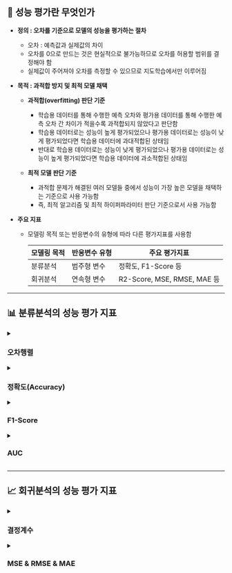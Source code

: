 ## 💯 성능 평가란 무엇인가

- **정의 : 오차를 기준으로 모델의 성능을 평가하는 절차**
    - 오차 : 예측값과 실제값의 차이
    - 오차를 0으로 만드는 것은 현실적으로 불가능하므로 오차를 허용할 범위를 결정해야 함
    - 실제값이 주어져야 오차를 측정할 수 있으므로 지도학습에서만 이루어짐

- **목적 : 과적합 방지 및 최적 모델 채택**
    - **과적합(overfitting) 판단 기준**
        - 학습용 데이터를 통해 수행한 예측 오차와 평가용 데이터를 통해 수행한 예측 오차 간 차이가 적을수록 과적합되지 않았다고 판단함
        - 학습용 데이터로는 성능이 높게 평가되었으나 평가용 데이터로는 성능이 낮게 평가되었다면 학습용 데이터에 과대적합된 상태임
        - 반대로 학습용 데이터로는 성능이 낮게 평가되었으나 평가용 데이터로는 성능이 높게 평가되었다면 학습용 데이터에 과소적합된 상태임

    - **최적 모델 판단 기준**
        - 과적합 문제가 해결된 여러 모델들 중에서 성능이 가장 높은 모델을 채택하는 기준으로 사용 가능함
        - 즉, 최적 알고리즘 및 최적 하이퍼파라미터 판단 기준으로서 사용 가능함

- **주요 지표**
    - 모델링 목적 또는 반응변수의 유형에 따라 다른 평가지표를 사용함
    
        | 모델링 목적 | 반응변수 유형 | 주요 평가지표 |
        |---|---|---|
        | 분류분석 | 범주형 변수 | 정확도, F1-Score 등 |
        | 회귀분석 | 연속형 변수 | R2-Score, MSE, RMSE, MAE 등 |

---

## 📊 분류분석의 성능 평가 지표

<details><summary><h3>오차행렬</h3></summary>

- **오차행렬(confusion matrix)**

    | | Predict Positive | Predict Negative |
    |---|---|---|
    | Actual Positive | True Positive | False Negative |
    | Actual Negative | False Positive | True Negative |

    - 분류분석 결과 예측 범주와 실제 범주를 교차 표(cross table) 형태로 정리한 행렬
    - 이항분류분석에 대하여 예측 오류가 얼마인지와 더불어 어떠한 유형의 예측 오류가 발생할 수 있는지 나타냄

- **해석**
    - **True Positive(TP)** : 예측값이 1이고, 실제값도 1인 경우
    - **True Negative(TN)** : 예측값이 0이고, 실제값도 0인 경우
    - **False Positive(FP)** : 제1종 오류; 예측값이 1이고, 실제값은 0인 경우
    - **False Nagative(FN)** : 제2종 오류; 예측값이 0이고, 실제값은 1인 경우

- **정확도, 오류율, 정밀도, 재현율**

    | | Predict Positive | Predict Negative | |
    |---|---|---|---|
    | Actual Positive | TP | FN (== type2 error) | Sensitivity |
    | Actual Negative | FP (== type1 error) | TN | Specificity |
    | | Precision | | Accuracy |

    - **정확도** : $TP+TN \over TP+TN+FP+FN$
    
    - **오류율** : $FP+FN \over TP+TN+FP+FN$

    - **정밀도** : $TP \over TP+FP$
    
    - **재현율** : $TP \over TP+FN$

</details>

<details><summary><h3>정확도(Accuracy)</h3></summary>

- **정의 : 실제 데이터와 예측 데이터가 얼마나 동일한지를 평가 기준으로 하는 지표**
    - 전체 예측 개수 대비 정확하게 예측한 개수
    - 0~1 사이의 값을 가지며 1에 가까울수록 성능이 우수하다고 평가함

- **주의 : 반응변수의 범주 간 개수가 불균형한 데이터 셋의 경우 활용하기에 적합하지 않음**
    - 가령 이항분류분석에서 참인 것의 개수가 99이고 거짓인 것의 개수가 1이라고 하자
    - 무조건 참으로 예측하면 0.99의 정확도를 가지게 됨

</details>

<details><summary><h3>F1-Score</h3></summary>

- **정의 : 정밀도와 재현율의 조화 평균**
    - 정밀도와 재현율 중 어느 한쪽으로 치우치지 않을수록 높은 값을 가짐
    - 0~1 사이의 값을 가지며 1에 가까울수록 성능이 우수하다고 평가함

- **정밀도**
    - 참으로 예측한 것의 개수 대비 정확하게 예측한 개수
    - 0~1 사이의 값을 가지며 1에 가까울수록 성능이 우수하다고 평가함
    - 제1종 오류가 문제되는 경우 주요한 지표로서 사용됨
    - 즉, 실제 거짓인 데이터를 참으로 판단하면 큰 문제가 발생하는 경우

- **재현율**
    - 참인 것의 개수 대비 참으로 예측한 것의 개수
    - 0~1 사이의 값을 가지며 1에 가까울수록 성능이 우수하다고 평가함
    - 민감도(sensitivity)라고도 부름
    - 제2종 오류가 문제되는 경우 주요한 지표로서 사용됨
    - 즉, 실제 참일 데이터를 거짓으로 판단하면 큰 문제가 되는 경우
    - 모델 안정성을 평가하는 지표로서 사용됨

- **정밀도와 재현율의 관계**
    - **정밀도와 재현율은 모두 TP를 높이는 것을 목적으로 함**
        - 단, 정밀도는 제1종 오류에 초점을 맞추는 지표로서 FP를 낮추는 방향으로 TP를 높이고자 함
        - 반면, 재현율은 제2종 오류에 초점을 맞추는 지표로서 FN를 낮추는 방향으로 TP를 높이고자 함

    - **정밀도와 재현율은 Trade-off 관계라고 볼 수 있음**
        - FP와 FN 중 어느 한쪽의 수치를 강제로 높이면 다른 한쪽의 수치를 낮추기 쉬워짐
        - 가령 어떤 자료가 참일 확률이 0.9라면 참으로 에측할 가능성이 매우 높음
        - 반면, 어떤 자료가 참일 확률이 0.1이라면 거짓으로 예측할 가능성이 매우 높음

    - **정밀도와 재현율의 조화평균이 가지는 의미**
        - 그렇다면 어떤 자료가 참일 확률이 0.6이라면 참과 거짓 중 무엇으로 분류해야 하는가
        - 임계값(threshold)을 기준으로 분류할 수 있음
        - F1-Score은 정확도와 재현율 중 어느 한쪽을 희생하지 않고서 양쪽을 모두 높이는 임계치임

</details>

<details><summary><h3>AUC</h3></summary>

- **ROC 곡선**
    - **민감도(True Positive Rate; TPR)** :  참인 것에 대하여 참으로 예측한 비율
    - **특이도(True Negative Rate; TNR)** : 거짓인 것에 대하여 거짓으로 예측한 비율
    - **ROC 곡선** : $1-TNR$ 의 변화에 따른 TPR의 변화 양상을 나타내는 곡선
    - $(x, y)=(0, 1)$ 일 때 성능이 가장 좋음

- **민감도와 특이도는 trade-off 관계임**
    - 모든 자료를 참으로 예측하는 경우 민감도를 최대치로 가져갈 수 있음
    - 반면, 이러한 경우 특이도를 최소치로 가져가게 됨

- **AUC(Area Under Curve)**
    - 정의 : ROC 곡선과 X축으로 둘러싸인 면적의 너비
    - 해석 : 0.5~1의 값을 가지며 1에 가까울수록 성능이 우수하다고 평가함
    - 척도 불변(Scale-Invariant) : 절대값이 아니라 비율을 통해서 성능을 평가함
    - 분류 임계값 불변(Classification-Threshold-Invariant) : 어떤 분류 임계값으로 무엇을 선택했는지와 무관하게 성능을 평가함

</details>

---

## 📈 회귀분석의 성능 평가 지표

<details><summary><h3>결정계수</h3></summary>

- 결정계수(coefficient of determination; r2-score)
    - 실제 값의 분산 대비 예측 값의 분산 비율
    - 0~1 사이의 값을 가지며, 값이 클수록 회귀식의 적합도가 높다고 판단함

</details>

<details><summary><h3>MSE & RMSE & MAE</h3></summary>

- 평균제곱오차(Mean Squared Error; MSE)
    - 오차(실제 값과 예측 값의 차이)를 제곱한 값의 평균
    - 값이 작을수록 회귀식의 적합도가 높다고 판단함
    - 오차를 제곱하므로 값을 과장할 수 있음

- 평균제곱근오차(Root Mean Squared Error; RMSE)
    - 평균제곱오차의 제곱근
    - 평균제곱오차에 제곱근하는 절차를 더하여 오차의 크기가 과장된 정도를 줄임

- 평균절대오차(Mean Absolute Error; MAE)
    - 오차(실제 값과 예측 값의 차이)의 절대값의 평균
    - 평균제곱오차에서 오차를 제곱하는 이유는 값의 방향성(음/양)이 아니라, 크기가 중요하기 때문임
    - 따라서 오차를 제곱한 값 대신 오차의 절대값을 활용하여 오차의 크기가 과장될 여지를 없앰

</details>